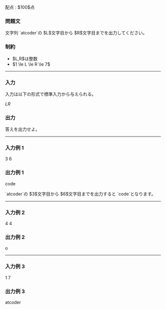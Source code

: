 
<div>

<span>

<span>

<p>
配点 : $100$点
</p>

<div>

<section>

### **問題文**

<p>
文字列 `atcoder`の $L$文字目から $R$文字目までを出力してください。
</p>

</section>

</div>

<div>

<section>

### **制約**

<ul>

<li>
$L,R$は整数
</li>

<li>
$1 \le L \le R \le 7$
</li>

</ul>

</section>

</div>

---

<div>

<div>

<section>

### **入力**

<p>
入力は以下の形式で標準入力から与えられる。
</p>

<div>

$L$$R$
</div>

</section>

</div>

<div>

<section>

### **出力**

<p>
答えを出力せよ。
</p>

</section>

</div>

</div>

---

<div>

<section>

### **入力例 1**

<div>

3 6

</div>

</section>

</div>

<div>

<section>

### **出力例 1**

<div>

code

</div>

<p>
`atcoder`の $3$文字目から $6$文字目までを出力すると `code`となります。
</p>

</section>

</div>

---

<div>

<section>

### **入力例 2**

<div>

4 4

</div>

</section>

</div>

<div>

<section>

### **出力例 2**

<div>

o

</div>

</section>

</div>

---

<div>

<section>

### **入力例 3**

<div>

1 7

</div>

</section>

</div>

<div>

<section>

### **出力例 3**

<div>

atcoder

</div>

</section>

</div>

</span>

</span>

</div>
